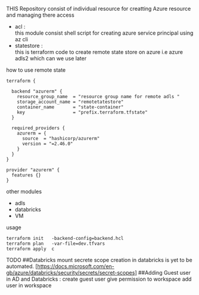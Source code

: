 THIS Repository consist of individual resource for creatting Azure resource and managing there access 

- acl :  
this module consist shell script for creating azure service principal using az cli 
- statestore :  
this is terraform code to create remote state store on azure i.e azure adls2 which can we use later 

how to use remote state 
````
terraform {

  backend "azurerm" {
    resource_group_name  = "resource group name for remote adls "
    storage_account_name = "remotetatestore"
    container_name       = "state-container"
    key                  = "prefix.terraform.tfstate"
  }

  required_providers {
    azurerm = {
      source  = "hashicorp/azurerm"
      version = "=2.46.0"
    }
  }
}

provider "azurerm" {
  features {}
}
````

other modules 

- adls 
- databricks 
- VM

 


usage  
```
terraform init   -backend-config=backend.hcl
terraform plan   -var-file=dev.tfvars
terraform apply  c 
```
TODO 
##Databricks mount 
secrete scope creation in databricks is yet to be automated.
[https://docs.microsoft.com/en-gb/azure/databricks/security/secrets/secret-scopes]
##Adding Guest user in AD  and Databricks :
create guest user 
give permission to workspace 
add user in workspace 